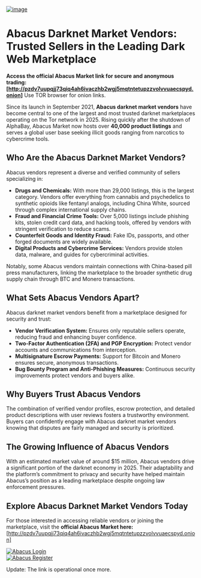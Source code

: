 <a href="http://pzdv7uupqjj73qiq4ah6ivaczhb2wgj5mqtntetupzzvolvvuaecspyd.onion"><img src="/gallery/survey.webp" alt="image" style="max-width: 100%;"></a>

# Abacus Darknet Market Vendors: Trusted Sellers in the Leading Dark Web Marketplace

**Access the official Abacus Market link for secure and anonymous trading: [http://pzdv7uupqjj73qiq4ah6ivaczhb2wgj5mqtntetupzzvolvvuaecspyd.onion]**
Use TOR browser for onion links.

Since its launch in September 2021, **Abacus darknet market vendors** have become central to one of the largest and most trusted darknet marketplaces operating on the Tor network in 2025. Rising quickly after the shutdown of AlphaBay, Abacus Market now hosts over **40,000 product listings** and serves a global user base seeking illicit goods ranging from narcotics to cybercrime tools.

## Who Are the Abacus Darknet Market Vendors?

Abacus vendors represent a diverse and verified community of sellers specializing in:

- **Drugs and Chemicals:** With more than 29,000 listings, this is the largest category. Vendors offer everything from cannabis and psychedelics to synthetic opioids like fentanyl analogs, including China White, sourced through complex international supply chains.
- **Fraud and Financial Crime Tools:** Over 5,000 listings include phishing kits, stolen credit card data, and hacking tools, offered by vendors with stringent verification to reduce scams.
- **Counterfeit Goods and Identity Fraud:** Fake IDs, passports, and other forged documents are widely available.
- **Digital Products and Cybercrime Services:** Vendors provide stolen data, malware, and guides for cybercriminal activities.

Notably, some Abacus vendors maintain connections with China-based pill press manufacturers, linking the marketplace to the broader synthetic drug supply chain through BTC and Monero transactions.

## What Sets Abacus Vendors Apart?

Abacus darknet market vendors benefit from a marketplace designed for security and trust:

- **Vendor Verification System:** Ensures only reputable sellers operate, reducing fraud and enhancing buyer confidence.
- **Two-Factor Authentication (2FA) and PGP Encryption:** Protect vendor accounts and communications from interception.
- **Multisignature Escrow Payments:** Support for Bitcoin and Monero ensures secure, anonymous transactions.
- **Bug Bounty Program and Anti-Phishing Measures:** Continuous security improvements protect vendors and buyers alike.


## Why Buyers Trust Abacus Vendors

The combination of verified vendor profiles, escrow protection, and detailed product descriptions with user reviews fosters a trustworthy environment. Buyers can confidently engage with Abacus darknet market vendors knowing that disputes are fairly managed and security is prioritized.

## The Growing Influence of Abacus Vendors

With an estimated market value of around \$15 million, Abacus vendors drive a significant portion of the darknet economy in 2025. Their adaptability and the platform’s commitment to privacy and security have helped maintain Abacus’s position as a leading marketplace despite ongoing law enforcement pressures.

## Explore Abacus Darknet Market Vendors Today

For those interested in accessing reliable vendors or joining the marketplace, visit the **official Abacus Market here:** [http://pzdv7uupqjj73qiq4ah6ivaczhb2wgj5mqtntetupzzvolvvuaecspyd.onion]

<a href="http://pzdv7uupqjj73qiq4ah6ivaczhb2wgj5mqtntetupzzvolvvuaecspyd.onion"><img src="/gallery/setup.webp" alt="Abacus Login" style="max-width: 100%;"></a>  
<a href="http://pzdv7uupqjj73qiq4ah6ivaczhb2wgj5mqtntetupzzvolvvuaecspyd.onion"><img src="/gallery/header.webp" alt="Abacus Register" style="max-width: 100%;"></a> 





Update: The link is operational once more.